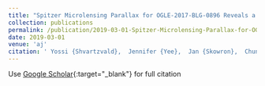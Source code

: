 ```yaml
---
title: "Spitzer Microlensing Parallax for OGLE-2017-BLG-0896 Reveals a Counter-rotating Low-mass Brown Dwarf"
collection: publications
permalink: /publication/2019-03-01-Spitzer-Microlensing-Parallax-for-OGLE-2017-BLG-0896-Reveals-a-Counter-rotating-Low-mass-Brown-Dwarf
date: 2019-03-01
venue: 'aj'
citation: ' Yossi {Shvartzvald},  Jennifer {Yee},  Jan {Skowron},  Chung-Uk {Lee},  Andrzej {Udalski},  Sebastiano {Calchi Novati},  Valerio {Bozza},  Charles {Beichman},  Geoffery {Bryden},  Sean {Carey},  B. {Gaudi},  Calen {Henderson},  Wei {Zhu},  Etienne {Bachelet},  Greg {Bolt},  Grant {Christie},  Dan {Maoz},  Tim {Natusch},  Richard {Pogge},  Rachel {Street},  Thiam-Guan {Tan},  Yiannis {Tsapras},  Pawe{\l} {Pietrukowicz},  Igor {Soszy{\&apos;n}ski},  Micha{\l} {Szyma{\&apos;n}ski},  Przemek {Mr{\&apos;o}z},  Radoslaw {Poleski},  Szymon {Koz{\l}owski},  Krzysztof {Ulaczyk},  Micha{\l} {Pawlak},  Krzysztof {Rybicki},  Patryk {Iwanek},  Michael {Albrow},  Sang-Mok {Cha},  Sun-Ju {Chung},  Andrew {Gould},  Cheongho {Han},  Kyu-Ha {Hwang},  Youn {Jung},  Dong-Jin {Kim},  Hyoun-Woo {Kim},  Seung-Lee {Kim},  Dong-Joo {Lee},  Yongseok {Lee},  Byeong-Gon {Park},  Yoon-Hyun {Ryu},  In-Gu {Shin},  Weicheng {Zang},  Martin {Dominik},  Christiane {Helling},  Markus {Hundertmark},  Uffe {J{\o}rgensen},  Penelope {Longa-Pe{\~n}a},  Stephen {Lowry},  Sedighe {Sajadian},  Martin {Burgdorf},  Justyn {Campbell-White},  Simona {Ciceri},  Daniel {Evans},  Yuri {Fujii},  Tobias {Hinse},  Sohrab {Rahvar},  Markus {Rabus},  Jesper {Skottfelt},  Colin {Snodgrass},  John {Southworth}, &quot;Spitzer Microlensing Parallax for OGLE-2017-BLG-0896 Reveals a Counter-rotating Low-mass Brown Dwarf.&quot; aj, 2019.'
---
```

Use [Google Scholar](https://scholar.google.com/scholar?q=Spitzer+Microlensing+Parallax+for+OGLE+2017+BLG+0896+Reveals+a+Counter+rotating+Low+mass+Brown+Dwarf){:target="_blank"} for full citation